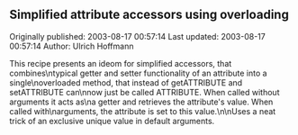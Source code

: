 ## Simplified attribute accessors using overloading

Originally published: 2003-08-17 00:57:14
Last updated: 2003-08-17 00:57:14
Author: Ulrich Hoffmann

This recipe presents an ideom for simplified accessors, that combines\ntypical getter and setter functionality of an attribute into a single\noverloaded method, that instead of getATTRIBUTE and setATTRIBUTE can\nnow just be called ATTRIBUTE. When called without arguments it acts as\na getter and retrieves the attribute's value. When called with\narguments, the attribute is set to this value.\n\nUses a neat trick of an exclusive unique value in default arguments.